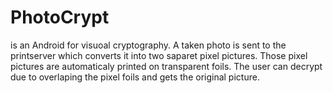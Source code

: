 # PhotoCrypt
is an Android for visuoal cryptography. 
A taken photo is sent to the printserver which converts it into two saparet pixel pictures. 
Those pixel pictures are automaticaly printed on transparent foils.
The user can decrypt due to overlaping the pixel foils and gets the original picture.

